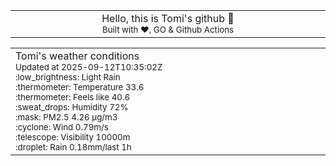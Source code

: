 
<div align="center">
<table>
<tbody>
<td align="center">
<img width="2000" height="0"><br>
Hello, this is Tomi's github 👋<br>
<sup>Built with ❤️, GO & Github Actions</sup><br>
<img width="2000" height="0">
</td>
</tbody>
</table>
</div>
<table>
<tbody>
<td align="left">
<img width="2000" height="0"><br>
Tomi's weather conditions<br>
<sup>Updated at 2025-09-12T10:35:02Z</sup><br>
<sup>:low_brightness: Light Rain</sup><br>
<sup>:thermometer: Temperature 33.6 </sup><br>
<sup>:thermometer: Feels like 40.6</sup><br>
<sup>:sweat_drops: Humidity 72%</sup><br>
<sup>:mask: PM2.5 4.26 μg/m3</sup><br>
<sup>:cyclone: Wind 0.79m/s </sup><br>
<sup>:telescope: Visibility 10000m </sup><br>
<sup>:droplet: Rain 0.18mm/last 1h </sup><br>
<img width="2000" height="0">
</td>
<td align="left">
<img width="2000" height="0"><br>
<br>
<img width="2000" height="0">
</td>
</tbody>
</table>
</div>
    